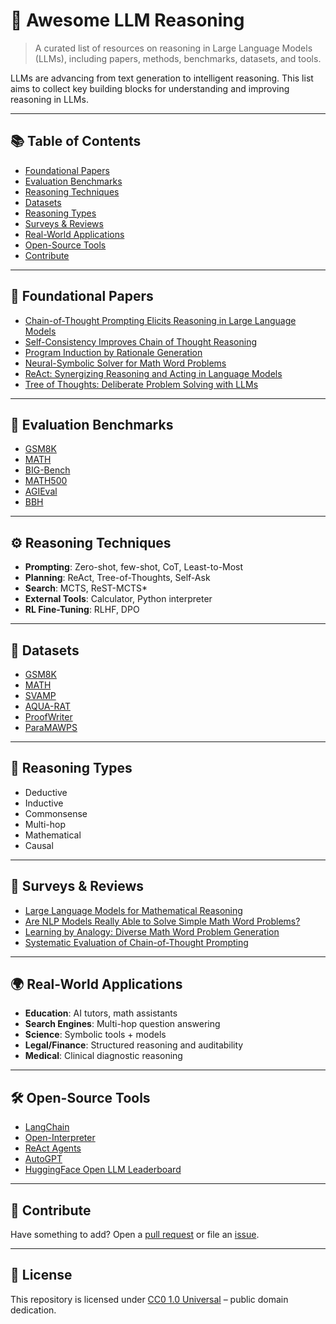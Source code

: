 # 🌟 Awesome LLM Reasoning

> A curated list of resources on reasoning in Large Language Models (LLMs), including papers, methods, benchmarks, datasets, and tools.

LLMs are advancing from text generation to intelligent reasoning. This list aims to collect key building blocks for understanding and improving reasoning in LLMs.

---

## 📚 Table of Contents

- [Foundational Papers](#foundational-papers)
- [Evaluation Benchmarks](#evaluation-benchmarks)
- [Reasoning Techniques](#reasoning-techniques)
- [Datasets](#datasets)
- [Reasoning Types](#reasoning-types)
- [Surveys & Reviews](#surveys--reviews)
- [Real-World Applications](#real-world-applications)
- [Open-Source Tools](#open-source-tools)
- [Contribute](#contribute)

---

## 🧠 Foundational Papers

- [Chain-of-Thought Prompting Elicits Reasoning in Large Language Models](https://arxiv.org/abs/2201.11903)
- [Self-Consistency Improves Chain of Thought Reasoning](https://arxiv.org/abs/2203.11171)
- [Program Induction by Rationale Generation](https://arxiv.org/abs/1705.04146)
- [Neural-Symbolic Solver for Math Word Problems](https://arxiv.org/abs/2107.01431)
- [ReAct: Synergizing Reasoning and Acting in Language Models](https://arxiv.org/abs/2210.03629)
- [Tree of Thoughts: Deliberate Problem Solving with LLMs](https://arxiv.org/abs/2305.10601)

---

## 📏 Evaluation Benchmarks

- [GSM8K](https://github.com/openai/grade-school-math)
- [MATH](https://github.com/hendrycks/math)
- [BIG-Bench](https://github.com/google/BIG-bench)
- [MATH500](https://huggingface.co/datasets/ndavidson/sat-math-chain-of-thought)
- [AGIEval](https://huggingface.co/datasets/AGIEval)
- [BBH](https://github.com/suzgunmirac/Beyond-the-Imitation-Game-Benchmark)

---

## ⚙️ Reasoning Techniques

- **Prompting**: Zero-shot, few-shot, CoT, Least-to-Most
- **Planning**: ReAct, Tree-of-Thoughts, Self-Ask
- **Search**: MCTS, ReST-MCTS*
- **External Tools**: Calculator, Python interpreter
- **RL Fine-Tuning**: RLHF, DPO

---

## 🧪 Datasets

- [GSM8K](https://huggingface.co/datasets/gsm8k)
- [MATH](https://huggingface.co/datasets/hendrycks/math)
- [SVAMP](https://huggingface.co/datasets/ChilleD/SVAMP)
- [AQUA-RAT](https://huggingface.co/datasets/aqua_rat)
- [ProofWriter](https://allenai.org/data/proofwriter)
- [ParaMAWPS](https://github.com/SR-Rifat/ParaMAWPS)

---

## 🧩 Reasoning Types

- Deductive
- Inductive
- Commonsense
- Multi-hop
- Mathematical
- Causal

---

## 🧾 Surveys & Reviews

- [Large Language Models for Mathematical Reasoning](https://arxiv.org/abs/2402.00157)
- [Are NLP Models Really Able to Solve Simple Math Word Problems?](https://arxiv.org/abs/2103.07191)
- [Learning by Analogy: Diverse Math Word Problem Generation](https://arxiv.org/abs/2306.09064)
- [Systematic Evaluation of Chain-of-Thought Prompting](https://arxiv.org/abs/2309.00843)

---

## 🌍 Real-World Applications

- **Education**: AI tutors, math assistants
- **Search Engines**: Multi-hop question answering
- **Science**: Symbolic tools + models
- **Legal/Finance**: Structured reasoning and auditability
- **Medical**: Clinical diagnostic reasoning

---

## 🛠 Open-Source Tools

- [LangChain](https://github.com/langchain-ai/langchain)
- [Open-Interpreter](https://github.com/KillianLucas/open-interpreter)
- [ReAct Agents](https://github.com/ysymyth/ReAct)
- [AutoGPT](https://github.com/Torantulino/Auto-GPT)
- [HuggingFace Open LLM Leaderboard](https://huggingface.co/spaces/HuggingFaceH4/open-llm-leaderboard)

---

## 🤝 Contribute

Have something to add? Open a [pull request](https://github.com/YOUR_USERNAME/awesome-llm-reasoning/pulls) or file an [issue](https://github.com/YOUR_USERNAME/awesome-llm-reasoning/issues).

---

## 🪪 License

This repository is licensed under [CC0 1.0 Universal](LICENSE) – public domain dedication.
